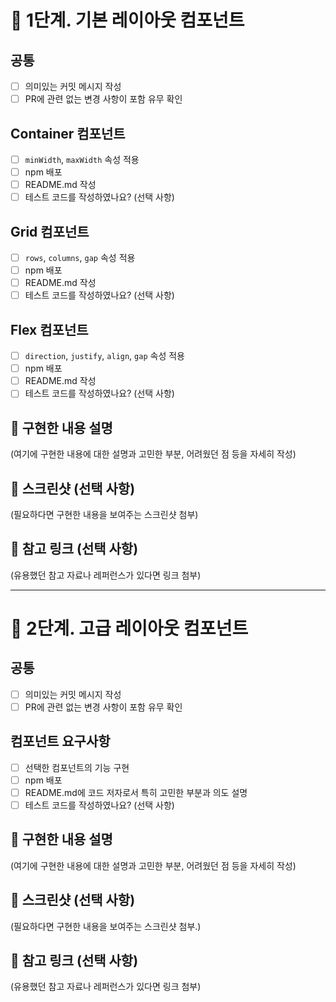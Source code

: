 # 🎯 1단계. 기본 레이아웃 컴포넌트

## 공통
- [ ] 의미있는 커밋 메시지 작성
- [ ] PR에 관련 없는 변경 사항이 포함 유무 확인

## Container 컴포넌트
- [ ] `minWidth`, `maxWidth` 속성 적용
- [ ] npm 배포
- [ ] README.md 작성
- [ ] 테스트 코드를 작성하였나요? (선택 사항)

## Grid 컴포넌트
- [ ] `rows`, `columns`, `gap` 속성 적용
- [ ] npm 배포
- [ ] README.md 작성
- [ ] 테스트 코드를 작성하였나요? (선택 사항)

## Flex 컴포넌트
- [ ] `direction`, `justify`, `align`, `gap` 속성 적용
- [ ] npm 배포
- [ ] README.md 작성
- [ ] 테스트 코드를 작성하였나요? (선택 사항)

## 📌 구현한 내용 설명

(여기에 구현한 내용에 대한 설명과 고민한 부분, 어려웠던 점 등을 자세히 작성)

## 📸 스크린샷 (선택 사항)

(필요하다면 구현한 내용을 보여주는 스크린샷 첨부)

## 🔗 참고 링크 (선택 사항)

(유용했던 참고 자료나 레퍼런스가 있다면 링크 첨부)

---

# 🎯 2단계. 고급 레이아웃 컴포넌트

## 공통
- [ ] 의미있는 커밋 메시지 작성
- [ ] PR에 관련 없는 변경 사항이 포함 유무 확인

## 컴포넌트 요구사항
- [ ] 선택한 컴포넌트의 기능 구현
- [ ] npm 배포
- [ ] README.md에 코드 저자로서 특히 고민한 부분과 의도 설명
- [ ] 테스트 코드를 작성하였나요? (선택 사항)

## 📌 구현한 내용 설명

(여기에 구현한 내용에 대한 설명과 고민한 부분, 어려웠던 점 등을 자세히 작성)

## 📸 스크린샷 (선택 사항)

(필요하다면 구현한 내용을 보여주는 스크린샷 첨부.)

## 🔗 참고 링크 (선택 사항)

(유용했던 참고 자료나 레퍼런스가 있다면 링크 첨부)
